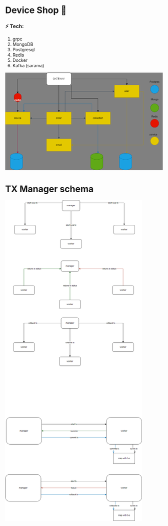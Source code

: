 # Device Shop 📱

### ⚡ Tech:
1. grpc 
2. MongoDB
3. Postgresql
4. Redis
5. Docker
6. Kafka (sarama)

![Image not found](docs/schema.png)

# TX Manager schema
![Image not found](docs/manager.png)
